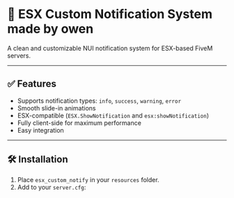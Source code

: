# 📢 ESX Custom Notification System made by owen

A clean and customizable NUI notification system for ESX-based FiveM servers.

---

## ✅ Features

- Supports notification types: `info`, `success`, `warning`, `error`
- Smooth slide-in animations
- ESX-compatible (`ESX.ShowNotification` and `esx:showNotification`)
- Fully client-side for maximum performance
- Easy integration

---

## 🛠️ Installation

1. Place `esx_custom_notify` in your `resources` folder.
2. Add to your `server.cfg`:


